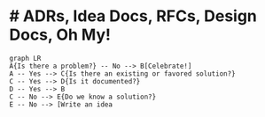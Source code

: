 # # ADRs, Idea Docs, RFCs, Design Docs, Oh My!

```mermaid
graph LR
A{Is there a problem?} -- No --> B[Celebrate!]
A -- Yes --> C{Is there an existing or favored solution?}
C -- Yes --> D{Is it documented?}
D -- Yes --> B
C -- No --> E{Do we know a solution?}
E -- No --> [Write an idea 
```
<!--stackedit_data:
eyJoaXN0b3J5IjpbLTE1NDkxOTQ1MDNdfQ==
-->